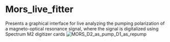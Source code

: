 # Mors_live_fitter

Presents a graphical interface for live analyzing the pumping polarization of a magneto-optical resonance signal, where the signal is digitalized using Spectrum M2 digitizer cards
![MORS_D2_as_pump_D1_as_repump](https://github.com/CBaerentsen/Mors_live_fitter/assets/72730865/6775ed7f-b42b-465b-9427-572331ea386a)
